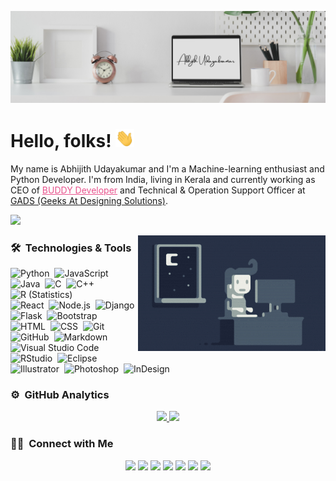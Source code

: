 <!-- More info, tips and tricks for making GitHub Profile README can be found in my article at https://towardsdatascience.com/build-a-stunning-readme-for-your-github-profile-9b80434fe5d7 -->

[![Header](https://raw.githubusercontent.com/Abhijith14/Abhijith14/master/readme_header.png "Header")](https://martinheinz.dev/)

# Hello, folks! <img src="https://raw.githubusercontent.com/Abhijith14/Abhijith14/master/wave.gif" width="30px">

My name is Abhijith Udayakumar and I'm a Machine-learning enthusiast and Python Developer. I'm from India, living in Kerala and currently working as CEO of 
<a href="https://www.createwithbuddy.tech" style="color : #E9538D;" target="_blank" rel="noopener noreferrer">BUDDY Developer</a>
 and Technical & Operation Support Officer at <a href="https://www.gadssolutions.in/" target="_blank" rel="noopener noreferrer">GADS (Geeks At Designing Solutions)</a>.

![](http://estruyf-github.azurewebsites.net/api/VisitorHit?user=Abhijith14&repo=Abhijith14&countColorcountColor&countColor=#00008b)

<img alt="Night Coding" src="https://raw.githubusercontent.com/Abhijith14/Abhijith14/master/Code.gif" align="right"/>

### 🛠 &nbsp;Technologies & Tools

![Python](https://img.shields.io/badge/-Python-05122A?style=flat&logo=python)&nbsp;
![JavaScript](https://img.shields.io/badge/-JavaScript-05122A?style=flat&logo=javascript)&nbsp;
![Java](https://img.shields.io/badge/-Java-05122A?style=flat&logo=Java&logoColor=FFA518)&nbsp;
![C](https://img.shields.io/badge/-C-05122A?style=flat&logo=C&logoColor=A8B9CC)&nbsp;
![C++](https://img.shields.io/badge/-C++-05122A?style=flat&logo=C%2B%2B&logoColor=00599C)&nbsp;
![R (Statistics)](https://img.shields.io/badge/-R-05122A?style=flat&logo=R&logoColor=276DC3)\
![React](https://img.shields.io/badge/-React-05122A?style=flat&logo=react)&nbsp;
![Node.js](https://img.shields.io/badge/-Node.js-05122A?style=flat&logo=node.js)&nbsp;
![Django](https://img.shields.io/badge/-Django-05122A?style=flat&logo=django&logoColor=092E20)&nbsp;
![Flask](https://img.shields.io/badge/-Flask-05122A?style=flat&logo=flask)&nbsp;
![Bootstrap](https://img.shields.io/badge/-Bootstrap-05122A?style=flat&logo=bootstrap&logoColor=563D7C)\
![HTML](https://img.shields.io/badge/-HTML-05122A?style=flat&logo=HTML5)&nbsp;
![CSS](https://img.shields.io/badge/-CSS-05122A?style=flat&logo=CSS3&logoColor=1572B6)&nbsp;
![Git](https://img.shields.io/badge/-Git-05122A?style=flat&logo=git)&nbsp;
![GitHub](https://img.shields.io/badge/-GitHub-05122A?style=flat&logo=github)&nbsp;
![Markdown](https://img.shields.io/badge/-Markdown-05122A?style=flat&logo=markdown)\
![Visual Studio Code](https://img.shields.io/badge/-Visual%20Studio%20Code-05122A?style=flat&logo=visual-studio-code&logoColor=007ACC)&nbsp;
![RStudio](https://img.shields.io/badge/-RStudio-05122A?style=flat&logo=rstudio)&nbsp;
![Eclipse](https://img.shields.io/badge/-Eclipse-05122A?style=flat&logo=eclipse-ide&logoColor=2C2255)\
![Illustrator](https://img.shields.io/badge/-Illustrator-05122A?style=flat&logo=adobe-illustrator)&nbsp;
![Photoshop](https://img.shields.io/badge/-Photoshop-05122A?style=flat&logo=adobe-photoshop)&nbsp;
![InDesign](https://img.shields.io/badge/-InDesign-05122A?style=flat&logo=adobe-indesign)

<!-- ## &#x1f4c8; Stats

<a href="https://github.com/Abhijith14/Abhijith14">
  <img align="center" src="https://github-readme-streak-stats.herokuapp.com/?user=Abhijith14&theme=algolia" alt="Abhijith's GitHub Languages"/>
</a>&nbsp;&nbsp;
<a href="https://github.com/Abhijith14/Abhijith14">
  <img align="center" src="https://github-profile-trophy.vercel.app/?username=Abhijith14&title=Commit,Stars,Repositories,PullRequest,Followers&theme=darkhub" alt="Abhijith's GitHub Stats" />
</a>
-->

### ⚙️ &nbsp;GitHub Analytics

<p align="center">
<a href="https://github.com/Abhijith14">
  <img height="180em" src="https://github-readme-stats-eight-theta.vercel.app/api?username=Abhijith14&show_icons=true&theme=algolia&include_all_commits=true&count_private=true"/>
  <img height="180em" src="https://github-readme-stats-eight-theta.vercel.app/api/top-langs/?username=Abhijith14&layout=compact&langs_count=8&theme=algolia"/>
</a>
</p>


### 🤝🏻 &nbsp;Connect with Me

<p align="center">
<a href="https://www.adityavsingh.com"><img src="https://img.shields.io/badge/-adityavsingh.com-3423A6?style=flat&logo=Google-Chrome&logoColor=white"/></a>
<a href="https://linkedin.com/in/AVS1508"><img src="https://img.shields.io/badge/-Aditya%20Vikram%20Singh-0077B5?style=flat&logo=Linkedin&logoColor=white"/></a>
<a href="mailto:avsingh@umass.edu"><img src="https://img.shields.io/badge/-avsingh@umass.edu-D14836?style=flat&logo=Gmail&logoColor=white"/></a>
<a href="https://instagram.com/adityavs_"><img src="https://img.shields.io/badge/-@adityavs__-E4405F?style=flat&logo=Instagram&logoColor=white"/></a>
<a href="https://facebook.com/AVS1508"><img src="https://img.shields.io/badge/-@AVS1508-1877F2?style=flat&logo=Facebook&logoColor=white"/></a>
<a href="https://www.pinterest.ca/AVS1508"><img src="https://img.shields.io/badge/-@AVS1508-BD081C?style=flat&logo=Pinterest&logoColor=white"/></a>
<a href="https://www.behance.net/AVS1508"><img src="https://img.shields.io/badge/-@AVS1508-1769FF?style=flat&logo=Behance&logoColor=white"/></a>
</p>



<!-- links to social media icons -->

<!-- icons with padding -->

[1.1]: http://i.imgur.com/tXSoThF.png (twitter icon with padding)
[2.1]: http://i.imgur.com/0o48UoR.png (github icon with padding)

<!-- icons without padding -->

[1.2]: http://i.imgur.com/wWzX9uB.png (twitter icon without padding)
[2.2]: http://i.imgur.com/9I6NRUm.png (github icon without padding)
[3.2]: https://raw.githubusercontent.com/Abhijith14/Abhijith14/master/linkedin-3-16.png (LinkedIn icon without padding)


<!-- links to your social media accounts -->

[1]: https://twitter.com/AbhijithUdayak1
[2]: https://github.com/Abhijith14
[3]: https://www.linkedin.com/in/abhijith-udayakumar-6372b91a3/


<!-- Resources -->
<!-- Icons: https://simpleicons.org/ -->
<!-- GitHub Stats: https://github.com/anuraghazra/github-readme-stats -->
<!-- Emojis: https://emojipedia.org/emoji/ -->
<!-- HTML Emojis: https://www.fileformat.info/index.htm -->
<!-- Shields: https://shields.io/ -->
<!-- Awesome GitHub Profile README: https://github.com/abhisheknaiidu/awesome-github-profile-readme -->